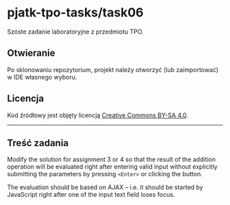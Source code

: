 # pjatk-tpo-tasks/task06

Szóste zadanie laboratoryjne z przedmiotu TPO.

## Otwieranie

Po sklonowaniu repozytorium, projekt należy otworzyć (lub zaimportować) w IDE własnego wyboru.

## Licencja

Kod źródłowy jest objęty licencją [Creative Commons BY-SA 4.0](../LICENSE.txt).

---

## Treść zadania

Modify the solution for assignment 3 or 4 so that the result of the addition operation will be evaluated right after entering valid input without explicitly submitting the parameters by pressing `<Enter>` or clicking the button.

The evaluation should be based on AJAX – i.e. it should be started by JavaScript right after one of the input text field loses focus.
